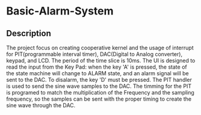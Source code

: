 # Basic-Alarm-System
## Description
The project focus on creating cooperative kernel and the usage of interrupt for PIT(programmable interval timer), DAC(Digital to Analog converter), keypad, and LCD. The period of the time slice is 10ms. The UI is designed to read the input from the Key Pad: when the key 'A' is pressed, the state of the state machine will change to ALARM state, and an alarm signal will be sent to the DAC. To disalarm, the key 'D' must be pressed. The PIT handler is used to send the sine wave samples to the DAC. The timming for the PIT is programed to match the multiplication of the Frequency and the sampling frequency, so the samples can be sent with the proper timing to create the sine wave through the DAC. 
